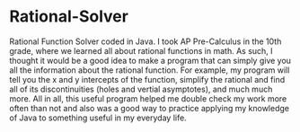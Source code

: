 # Rational-Solver
Rational Function Solver coded in Java. I took AP Pre-Calculus in the 10th grade, where we learned all about rational functions in math. As such, I thought it would be a good idea to make a program that can simply give you all the information about the rational function. For example, my program will tell you the x and y intercepts of the function, simplify the rational and find all of its discontinuities (holes and vertial asymptotes), and much much more. All in all, this useful program helped me double check my work more often than not and also was a good way to practice applying my knowledge of Java to something useful in my everyday life.
